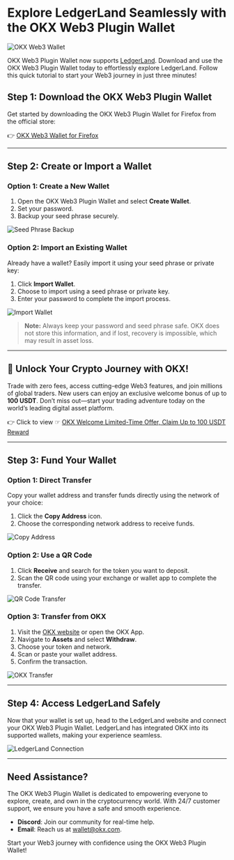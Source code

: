 # Explore LedgerLand Seamlessly with the OKX Web3 Plugin Wallet

![OKX Web3 Wallet](https://miro.medium.com/v2/resize:fit:1400/format:webp/1*jCJHWzwlav-iS-aJfeLXhQ.png)

OKX Web3 Plugin Wallet now supports [LedgerLand](https://ledgerland.org). Download and use the OKX Web3 Plugin Wallet today to effortlessly explore LedgerLand. Follow this quick tutorial to start your Web3 journey in just three minutes!

## Step 1: Download the OKX Web3 Plugin Wallet

Get started by downloading the OKX Web3 Plugin Wallet for Firefox from the official store:

👉 [OKX Web3 Wallet for Firefox](https://addons.mozilla.org/en-US/firefox/addon/okexwallet)

---

## Step 2: Create or Import a Wallet

### Option 1: Create a New Wallet
1. Open the OKX Web3 Plugin Wallet and select **Create Wallet**.
2. Set your password.
3. Backup your seed phrase securely.

![Seed Phrase Backup](https://miro.medium.com/v2/resize:fit:1400/format:webp/0*SKJqLoKq2ZxOyGKh.png)

### Option 2: Import an Existing Wallet
Already have a wallet? Easily import it using your seed phrase or private key:
1. Click **Import Wallet**.
2. Choose to import using a seed phrase or private key.
3. Enter your password to complete the import process.

![Import Wallet](https://miro.medium.com/v2/resize:fit:1400/format:webp/0*df2cxC9vpD_8fWcE.png)

> **Note:** Always keep your password and seed phrase safe. OKX does not store this information, and if lost, recovery is impossible, which may result in asset loss.

---

## 🚀 Unlock Your Crypto Journey with OKX!

Trade with zero fees, access cutting-edge Web3 features, and join millions of global traders. New users can enjoy an exclusive welcome bonus of up to **100 USDT**. Don’t miss out—start your trading adventure today on the world’s leading digital asset platform.

👉 Click to view ☞ [OKX Welcome Limited-Time Offer, Claim Up to 100 USDT Reward](https://bit.ly/OKXe)

---

## Step 3: Fund Your Wallet

### Option 1: Direct Transfer
Copy your wallet address and transfer funds directly using the network of your choice:
1. Click the **Copy Address** icon.
2. Choose the corresponding network address to receive funds.

![Copy Address](https://miro.medium.com/v2/resize:fit:1400/format:webp/0*RK1ue5qznYcgQU8K.png)

### Option 2: Use a QR Code
1. Click **Receive** and search for the token you want to deposit.
2. Scan the QR code using your exchange or wallet app to complete the transfer.

![QR Code Transfer](https://miro.medium.com/v2/resize:fit:1400/format:webp/0*uZ3uUvyW1MSNR4xc.png)

### Option 3: Transfer from OKX
1. Visit the [OKX website](https://bit.ly/OKXe) or open the OKX App.
2. Navigate to **Assets** and select **Withdraw**.
3. Choose your token and network.
4. Scan or paste your wallet address.
5. Confirm the transaction.

![OKX Transfer](https://miro.medium.com/v2/resize:fit:1400/format:webp/0*XNv6IDuQunEAjLM1.png)

---

## Step 4: Access LedgerLand Safely

Now that your wallet is set up, head to the LedgerLand website and connect your OKX Web3 Plugin Wallet. LedgerLand has integrated OKX into its supported wallets, making your experience seamless.

![LedgerLand Connection](https://miro.medium.com/v2/resize:fit:1400/format:webp/1*Dm0Y0pGVtE5bNNY9E9xuVQ.png)

---

## Need Assistance?

The OKX Web3 Plugin Wallet is dedicated to empowering everyone to explore, create, and own in the cryptocurrency world. With 24/7 customer support, we ensure you have a safe and smooth experience.

- **Discord**: Join our community for real-time help.
- **Email**: Reach us at [wallet@okx.com](mailto:wallet@okx.com).

Start your Web3 journey with confidence using the OKX Web3 Plugin Wallet!
